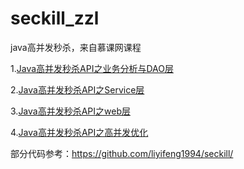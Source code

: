 # seckill_zzl
java高并发秒杀，来自慕课网课程

1.[Java高并发秒杀API之业务分析与DAO层](https://www.imooc.com/learn/587)

2.[Java高并发秒杀API之Service层](https://www.imooc.com/learn/631)

3.[Java高并发秒杀API之web层](https://www.imooc.com/learn/630)

4.[Java高并发秒杀API之高并发优化](https://www.imooc.com/learn/632)

部分代码参考：https://github.com/liyifeng1994/seckill/
